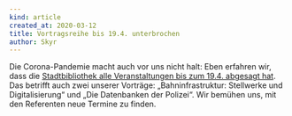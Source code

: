 ```yaml
---
kind: article
created_at: 2020-03-12
title: Vortragsreihe bis 19.4. unterbrochen
author: Skyr
---
```

Die Corona-Pandemie macht auch vor uns nicht halt: Eben erfahren wir, dass
die [Stadtbibliothek alle Veranstaltungen bis zum 19.4. abgesagt hat](http://www1.stuttgart.de/stadtbibliothek/bvs/actions/news/view.php?id=967).
Das betrifft auch zwei unserer Vorträge: „Bahninfrastruktur: Stellwerke und Digitalisierung“
und „Die Datenbanken der Polizei“. Wir bemühen uns, mit den Referenten
neue Termine zu finden.

